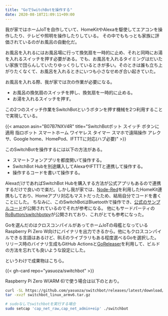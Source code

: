 ```yaml
---
title: "GoでSwitchBotを操作する"
date: 2020-08-18T21:09:11+09:00
---
```


我が家ではホームIoTを自作していて、HomeKitやAlexaを駆使してエアコンを操作したり、テレビや照明を操作したりしている。
その中でももっとも家族に評価されているのがお風呂の自動化だ。

お風呂を入れるにはお風呂場に行って換気扇を一時的に止め、それと同時にお湯を入れるスイッチを押す必要がある。でも、お風呂を入れるタイミングはだいたい家族で団らんしていたりゆっくりしているときが多い。そのときは誰も立ち上がりたくなくて、お風呂を入れるときにいつも小さなせめぎ合い起きていた。

<!--more-->

お風呂を入れる際、我が家では次の作業が必要になる。

- お風呂の換気扇のスイッチを押し、換気扇を一時的に止める。
- お湯を入れるスイッチを押す。

この2つのスイッチ作業をSwitchBotというボタンを押す機械を2つ利用することで実現している。

{{< amazon asin="B07B7NXV4R" title="SwitchBotボット スイッチ ボタンに適用 指ロボット スマートホーム ワイヤレス タイマー スマホで遠隔操作 アレクサ、Google home、HomePod、IFTTTに対応(ハブ必要)" >}}

このSwitchBotを操作するには以下の方法がある。

- スマートフォンアプリを都度開いて操作する。
- SwitchBot Hubを別途購入してAlexaやIFTTTと連携して操作する。
- 操作するコードを書いて操作する。

AlexaだけであればSwitchBot Hubを購入する方法が公式アプリもあるので連携するだけで良いので楽だ。しかし我が家では、[Node-Red](https://nodered.org/)を利用したHomeKit連携もしており、Homeアプリ対応もマストだったため、結局自分でコードを書くことにした。
ちなみに、このSwitchBotはBluetoothで操作でき、[公式のサンプルコード](https://github.com/OpenWonderLabs/python-host)が公開されているのでそれが参考になる。
他にもサードパーティの[RoButton/switchbotpy](https://github.com/RoButton/switchbotpy)が公開されており、これがとても参考になった。

Goを選んだのはクロスコンパイルがあってホームIoTの母艦となっているRaspberry Pi Zero W向けにバイナリを出力できるから。他にもクロスコンパイルできる言語はあるけど、BLEのライブラリもある程度選べるGoを選択した。
リリース時のバイナリ生成もGitHub Actionsと[GoReleaser](https://goreleaser.com/)を利用して、ビルドの方法を忘れても良いような設定にした。

というわけで成果物はこちら。

{{< gh-card repo="yasuoza/switchbot" >}}

Raspberry Pi Zero W(ARM 6)で使う場合は以下のとおり。

```bash
curl -SL https://github.com/yasuoza/switchbot/releases/latest/download/switchbot_linux_armv6.tar.gz -O
tar -xvzf switchbot_linux_armv6.tar.gz

# sudoなしでswitchbotを実行する場合
sudo setcap 'cap_net_raw,cap_net_admin+eip' ./switchbot
```
